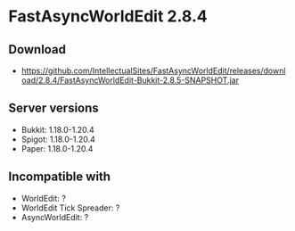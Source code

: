 # FastAsyncWorldEdit 2.8.4

## Download
- https://github.com/IntellectualSites/FastAsyncWorldEdit/releases/download/2.8.4/FastAsyncWorldEdit-Bukkit-2.8.5-SNAPSHOT.jar

## Server versions
- Bukkit: 1.18.0-1.20.4
- Spigot: 1.18.0-1.20.4
- Paper: 1.18.0-1.20.4

## Incompatible with
- WorldEdit: ?
- WorldEdit Tick Spreader: ?
- AsyncWorldEdit: ?